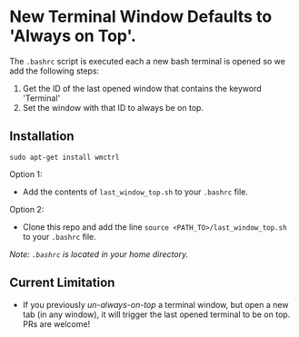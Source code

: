 # New Terminal Window Defaults to 'Always on Top'.

The `.bashrc` script is executed each a new bash terminal is opened so we add the following steps:
1. Get the ID of the last opened window that contains the keyword 'Terminal'
2. Set the window with that ID to always be on top.

## Installation
`sudo apt-get install wmctrl`

Option 1:
- Add the contents of `last_window_top.sh` to your `.bashrc` file.

Option 2:
- Clone this repo and add the line `source <PATH_TO>/last_window_top.sh` to your `.bashrc` file.

<i>Note: `.bashrc` is located in your home directory.</i>
## Current Limitation
- If you previously <i>un-always-on-top</i> a terminal window, but open a new tab (in any window), it will trigger the last opened terminal to be on top. PRs are welcome!
